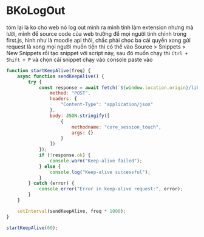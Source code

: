 # BKoLogOut
tóm lại là ko cho web nó log out mình ra
mình tính làm extension nhưng mà lười, mình để source code của web trường để mọi người tinh chỉnh trong first.js, hình như là moodle api thôi, chắc phải chọc ba cái quyền xong gửi request là xong
mọi người muốn tiện thì có thể vào Source > Snippets > New Snippets rồi tạo snippet với script này, sau đó muốn chạy thì `Ctrl + Shift + P` và chọn cái snippet chạy
vào console paste vào
```js
function startKeepAlive(freq) {
    async function sendKeepAlive() {
        try {
            const response = await fetch(`${window.location.origin}/lib/ajax/service.php`, {
                method: "POST",
                headers: {
                    "Content-Type": "application/json"
                },
                body: JSON.stringify([
                    {
                        methodname: "core_session_touch",
                        args: {}
                    }
                ])
            });
            if (!response.ok) {
                console.warn("Keep-alive failed");
            } else {
                console.log("Keep-alive successful");
            }
        } catch (error) {
            console.error("Error in keep-alive request:", error);
        }
    }

    setInterval(sendKeepAlive, freq * 1000);
}

startKeepAlive(60);
```
